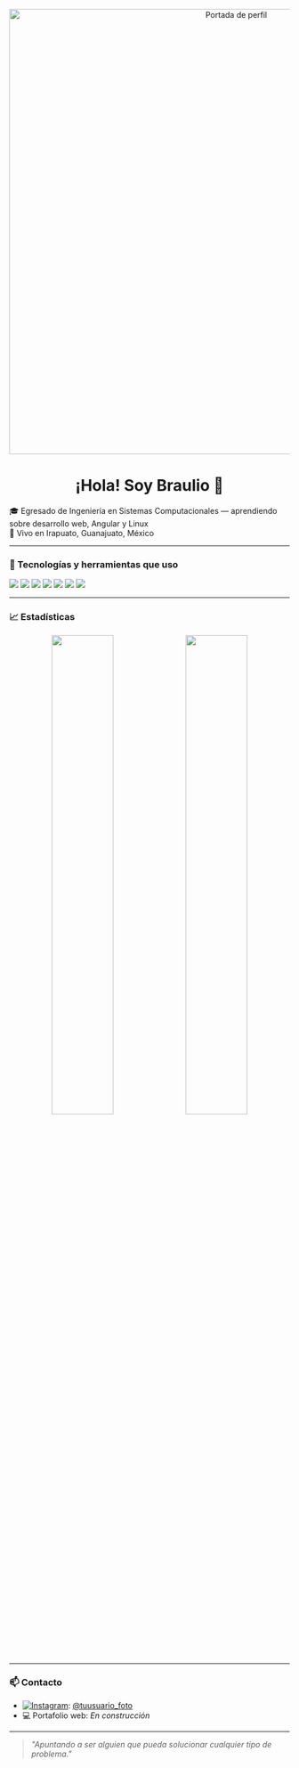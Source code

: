 <p align="center">
  <img src="https://res.cloudinary.com/drsyb53ae/image/upload/v1749444790/readmeGithub/eldihiaygf0aje1tpwod.png" width="800" alt="Portada de perfil" />
</p>

<h1 align="center">¡Hola! Soy Braulio 👋</h1>

🎓 Egresado de Ingeniería en Sistemas Computacionales — aprendiendo sobre desarrollo web, Angular y Linux  
📍 Vivo en Irapuato, Guanajuato, México  

---

### 🚀 Tecnologías y herramientas que uso

<p>
  <img src="https://img.shields.io/badge/-Angular-DD0031?style=flat&logo=angular&logoColor=white" />
  <img src="https://img.shields.io/badge/-Firebase-FFCA28?style=flat&logo=firebase&logoColor=black" />
  <img src="https://img.shields.io/badge/-TypeScript-3178C6?style=flat&logo=typescript&logoColor=white" />
  <img src="https://img.shields.io/badge/-Linux-FCC624?style=flat&logo=linux&logoColor=black" />
  <img src="https://img.shields.io/badge/-JavaScript-F7DF1E?style=flat&logo=javascript&logoColor=black"/>
  <img src="https://img.shields.io/badge/-Debian-A81D33?style=flat&logo=debian&logoColor=white"/>
  <img src="https://img.shields.io/badge/-Express.js-000000?style=flat&logo=express&logoColor=white"/>



</p>

---

### 📈 Estadísticas

<div align="center">
  <img src="https://github-readme-stats.vercel.app/api?username=braudesDev&show_icons=true&theme=tokyonight" width="47%" />
  <img src="https://github-readme-stats.vercel.app/api/top-langs/?username=braudesDev&layout=compact&theme=tokyonight" width="47%" />
</div>

---

### 📫 Contacto

- [![Instagram](https://img.shields.io/badge/-Instagram-E4405F?style=flat&logo=instagram&logoColor=white)](https://instagram.com/tuusuario_foto): [@tuusuario_foto](https://instagram.com/tuusuario_foto)
- 💻 Portafolio web: *En construcción*

---

> *"Apuntando a ser alguien que pueda solucionar cualquier tipo de problema."* 
